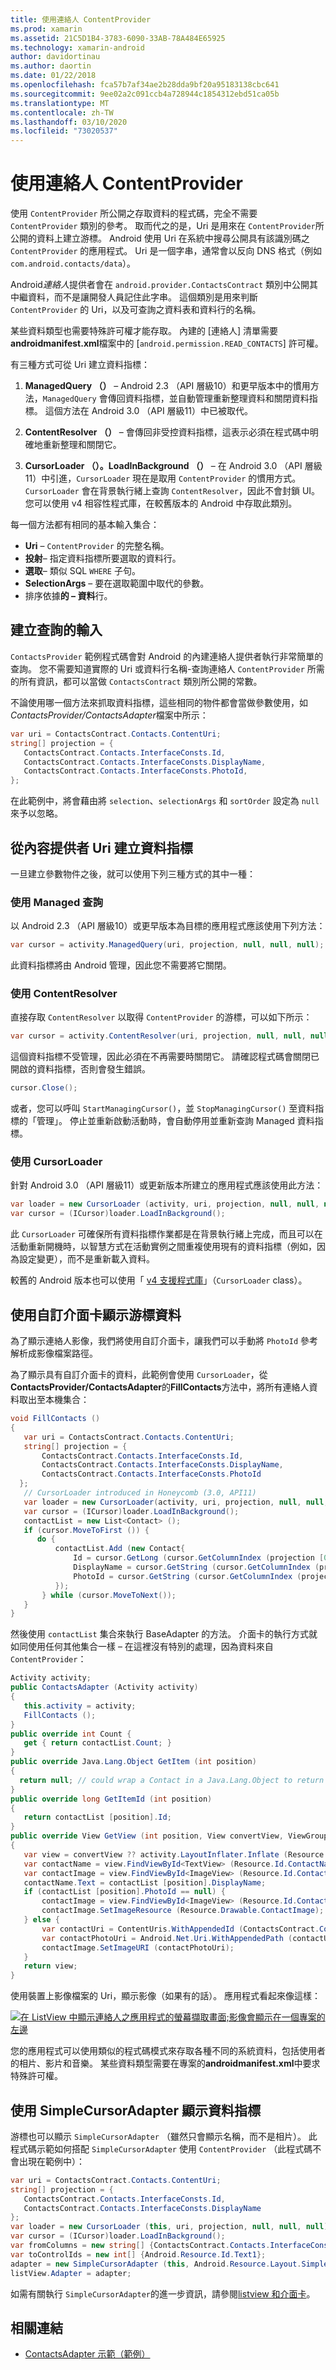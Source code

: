 ```yaml
---
title: 使用連絡人 ContentProvider
ms.prod: xamarin
ms.assetid: 21C5D1B4-3783-6090-33AB-78A484E65925
ms.technology: xamarin-android
author: davidortinau
ms.author: daortin
ms.date: 01/22/2018
ms.openlocfilehash: fca57b7af34ae2b28dda9bf20a95183138cbc641
ms.sourcegitcommit: 9ee02a2c091ccb4a728944c1854312ebd51ca05b
ms.translationtype: MT
ms.contentlocale: zh-TW
ms.lasthandoff: 03/10/2020
ms.locfileid: "73020537"
---
```

# <a name="using-the-contacts-contentprovider"></a>使用連絡人 ContentProvider

使用 `ContentProvider` 所公開之存取資料的程式碼，完全不需要 `ContentProvider` 類別的參考。 取而代之的是，Uri 是用來在 `ContentProvider`所公開的資料上建立游標。 Android 使用 Uri 在系統中搜尋公開具有該識別碼之 `ContentProvider` 的應用程式。 Uri 是一個字串，通常會以反向 DNS 格式（例如 `com.android.contacts/data`）。

Android*連絡人*提供者會在 `android.provider.ContactsContract` 類別中公開其中繼資料，而不是讓開發人員記住此字串。 這個類別是用來判斷 `ContentProvider` 的 Uri，以及可查詢之資料表和資料行的名稱。

某些資料類型也需要特殊許可權才能存取。 內建的 [連絡人] 清單需要**androidmanifest.xml**檔案中的 [`android.permission.READ_CONTACTS`] 許可權。

有三種方式可從 Uri 建立資料指標：

1. **ManagedQuery （）** &ndash; Android 2.3 （API 層級10）和更早版本中的慣用方法，`ManagedQuery` 會傳回資料指標，並自動管理重新整理資料和關閉資料指標。 這個方法在 Android 3.0 （API 層級11）中已被取代。

1. **ContentResolver （）** &ndash; 會傳回非受控資料指標，這表示必須在程式碼中明確地重新整理和關閉它。

1. **CursorLoader （）。LoadInBackground （）** &ndash; 在 Android 3.0 （API 層級11）中引進，`CursorLoader` 現在是取用 `ContentProvider` 的慣用方式。 `CursorLoader` 會在背景執行緒上查詢 `ContentResolver`，因此不會封鎖 UI。
   您可以使用 v4 相容性程式庫，在較舊版本的 Android 中存取此類別。

每一個方法都有相同的基本輸入集合：

- **Uri** &ndash; `ContentProvider` 的完整名稱。
- **投射**&ndash; 指定資料指標所要選取的資料行。
- **選取**&ndash; 類似 SQL `WHERE` 子句。
- **SelectionArgs** &ndash; 要在選取範圍中取代的參數。
- 排序依據**的 &ndash; 資料**行。

## <a name="creating-inputs-for-a-query"></a>建立查詢的輸入

`ContactsProvider` 範例程式碼會對 Android 的內建連絡人提供者執行非常簡單的查詢。 您不需要知道實際的 Uri 或資料行名稱-查詢連絡人 `ContentProvider` 所需的所有資訊，都可以當做 `ContactsContract` 類別所公開的常數。

不論使用哪一個方法來抓取資料指標，這些相同的物件都會當做參數使用，如*ContactsProvider/ContactsAdapter*檔案中所示：

```csharp
var uri = ContactsContract.Contacts.ContentUri;
string[] projection = {
   ContactsContract.Contacts.InterfaceConsts.Id,
   ContactsContract.Contacts.InterfaceConsts.DisplayName,
   ContactsContract.Contacts.InterfaceConsts.PhotoId,
};
```

在此範例中，將會藉由將 `selection`、`selectionArgs` 和 `sortOrder` 設定為 `null`來予以忽略。

## <a name="creating-a-cursor-from-a-content-provider-uri"></a>從內容提供者 Uri 建立資料指標

一旦建立參數物件之後，就可以使用下列三種方式的其中一種：

### <a name="using-a-managed-query"></a>使用 Managed 查詢

以 Android 2.3 （API 層級10）或更早版本為目標的應用程式應該使用下列方法：

```csharp
var cursor = activity.ManagedQuery(uri, projection, null, null, null);
```

此資料指標將由 Android 管理，因此您不需要將它關閉。

### <a name="using-contentresolver"></a>使用 ContentResolver

直接存取 `ContentResolver` 以取得 `ContentProvider` 的游標，可以如下所示：

```csharp
var cursor = activity.ContentResolver(uri, projection, null, null, null);
```

這個資料指標不受管理，因此必須在不再需要時關閉它。
請確認程式碼會關閉已開啟的資料指標，否則會發生錯誤。

```csharp
cursor.Close();
```

或者，您可以呼叫 `StartManagingCursor()`，並 `StopManagingCursor()` 至資料指標的「管理」。 停止並重新啟動活動時，會自動停用並重新查詢 Managed 資料指標。

### <a name="using-cursorloader"></a>使用 CursorLoader

針對 Android 3.0 （API 層級11）或更新版本所建立的應用程式應該使用此方法：

```csharp
var loader = new CursorLoader (activity, uri, projection, null, null, null);
var cursor = (ICursor)loader.LoadInBackground();
```

此 `CursorLoader` 可確保所有資料指標作業都是在背景執行緒上完成，而且可以在活動重新開機時，以智慧方式在活動實例之間重複使用現有的資料指標（例如，因為設定變更），而不是重新載入資料。

較舊的 Android 版本也可以使用「 [v4 支援程式庫](https://developer.android.com/tools/support-library/index.html)」（`CursorLoader` class）。

## <a name="displaying-the-cursor-data-with-a-custom-adapter"></a>使用自訂介面卡顯示游標資料

為了顯示連絡人影像，我們將使用自訂介面卡，讓我們可以手動將 `PhotoId` 參考解析成影像檔案路徑。

為了顯示具有自訂介面卡的資料，此範例會使用 `CursorLoader`，從**ContactsProvider/ContactsAdapter**的**FillContacts**方法中，將所有連絡人資料取出至本機集合：

```csharp
void FillContacts ()
{
   var uri = ContactsContract.Contacts.ContentUri;
   string[] projection = {
       ContactsContract.Contacts.InterfaceConsts.Id,
       ContactsContract.Contacts.InterfaceConsts.DisplayName,
       ContactsContract.Contacts.InterfaceConsts.PhotoId
  };
   // CursorLoader introduced in Honeycomb (3.0, API11)
   var loader = new CursorLoader(activity, uri, projection, null, null, null);
   var cursor = (ICursor)loader.LoadInBackground();
   contactList = new List<Contact> ();
   if (cursor.MoveToFirst ()) {
      do {
          contactList.Add (new Contact{
              Id = cursor.GetLong (cursor.GetColumnIndex (projection [0])),
              DisplayName = cursor.GetString (cursor.GetColumnIndex (projection [1])),
              PhotoId = cursor.GetString (cursor.GetColumnIndex (projection [2]))
          });
       } while (cursor.MoveToNext());
   }
}
```

然後使用 `contactList` 集合來執行 BaseAdapter 的方法。 介面卡的執行方式就如同使用任何其他集合一樣 &ndash; 在這裡沒有特別的處理，因為資料來自 `ContentProvider`：

```csharp
Activity activity;
public ContactsAdapter (Activity activity)
{
   this.activity = activity;
   FillContacts ();
}
public override int Count {
   get { return contactList.Count; }
}
public override Java.Lang.Object GetItem (int position)
{
  return null; // could wrap a Contact in a Java.Lang.Object to return it here if needed
}
public override long GetItemId (int position)
{
   return contactList [position].Id;
}
public override View GetView (int position, View convertView, ViewGroup parent)
{
   var view = convertView ?? activity.LayoutInflater.Inflate (Resource.Layout.ContactListItem, parent, false);
   var contactName = view.FindViewById<TextView> (Resource.Id.ContactName);
   var contactImage = view.FindViewById<ImageView> (Resource.Id.ContactImage);
   contactName.Text = contactList [position].DisplayName;
   if (contactList [position].PhotoId == null) {
       contactImage = view.FindViewById<ImageView> (Resource.Id.ContactImage);
       contactImage.SetImageResource (Resource.Drawable.ContactImage);
   } else {
       var contactUri = ContentUris.WithAppendedId (ContactsContract.Contacts.ContentUri, contactList [position].Id);
       var contactPhotoUri = Android.Net.Uri.WithAppendedPath (contactUri, Contacts.Photos.ContentDirectory);
       contactImage.SetImageURI (contactPhotoUri);
   }
   return view;
}
```

使用裝置上影像檔案的 Uri，顯示影像（如果有的話）。 應用程式看起來像這樣：

[![在 ListView 中顯示連絡人之應用程式的螢幕擷取畫面;影像會顯示在一個專案的左邊](contacts-contentprovider-images/contactsprovider.png)](contacts-contentprovider-images/contactsprovider.png#lightbox)

您的應用程式可以使用類似的程式碼模式來存取各種不同的系統資料，包括使用者的相片、影片和音樂。
某些資料類型需要在專案的**androidmanifest.xml**中要求特殊許可權。

## <a name="displaying-the-cursor-data-with-a-simplecursoradapter"></a>使用 SimpleCursorAdapter 顯示資料指標

游標也可以顯示 `SimpleCursorAdapter` （雖然只會顯示名稱，而不是相片）。 此程式碼示範如何搭配 `SimpleCursorAdapter` 使用 `ContentProvider` （此程式碼不會出現在範例中）：

```csharp
var uri = ContactsContract.Contacts.ContentUri;
string[] projection = {
   ContactsContract.Contacts.InterfaceConsts.Id,
   ContactsContract.Contacts.InterfaceConsts.DisplayName
};
var loader = new CursorLoader (this, uri, projection, null, null, null);
var cursor = (ICursor)loader.LoadInBackground();
var fromColumns = new string[] {ContactsContract.Contacts.InterfaceConsts.DisplayName};
var toControlIds = new int[] {Android.Resource.Id.Text1};
adapter = new SimpleCursorAdapter (this, Android.Resource.Layout.SimpleListItem1, cursor, fromColumns, toControlsIds);
listView.Adapter = adapter;
```

如需有關執行 `SimpleCursorAdapter`的進一步資訊，請參閱[listview 和介面卡](~/android/user-interface/layouts/list-view/index.md)。

## <a name="related-links"></a>相關連結

- [ContactsAdapter 示範（範例）](https://docs.microsoft.com/samples/xamarin/monodroid-samples/platformfeatures-contactsadapterdemo)
